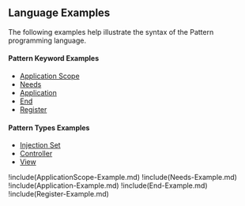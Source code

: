 ## Language Examples

The following examples help illustrate the syntax
of the Pattern programming language.

#### Pattern Keyword Examples

* [Application Scope](#Application-Scope-Keyword)
* [Needs](#Needs-Keyword)
* [Application](#Application-Keyword)
* [End](#End-Keyword)
* [Register](#Register-Keyword)

#### Pattern Types Examples

* [Injection Set](#Injection-Set-Type)
* [Controller](#Controller-Type)
* [View](#View-Type)

!include(ApplicationScope-Example.md)
!include(Needs-Example.md)
!include(Application-Example.md)
!include(End-Example.md)
!include(Register-Example.md)
